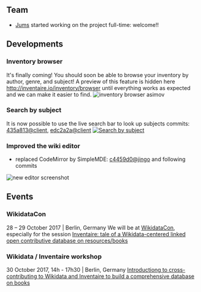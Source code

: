 <!-- LANG:EN, title="October 2017"-->
## Team
* [Jums](http://www.dev4dev.eu/) started working on the project full-time: welcome!!


## Developments 
### Inventory browser
It's finally coming! You should soon be able to browse your inventory by author, genre, and subject!
A preview of this feature is hidden here http://inventaire.io/inventory/browser until everything works as expected and we can make it easier to find.
![inventory browser asimov](https://user-images.githubusercontent.com/1596934/32095401-56382a72-bb03-11e7-9907-4d211f9cb59e.png)

### Search by subject
It is now possible to use the live search bar to look up subjects
commits: [435a813@client](https://github.com/inventaire/inventaire-client/commit/435a813), [edc2a2a@client](https://github.com/inventaire/inventaire-client/commit/edc2a2a)
[![Search by subject](https://user-images.githubusercontent.com/1596934/31637038-301ed040-b2cd-11e7-9773-83a38a2c072d.png)](http://localhost:3006/search?q=gravitational%20waves)

### Improved the wiki editor
- replaced CodeMirror by SimpleMDE: [c4459d0@jingo](https://github.com/inventaire/jingo/commit/c4459d0) and following commits

![new editor screenshot](https://pbs.twimg.com/media/DLcfbHcXcAEzYF_.jpg:large)

## Events
### WikidataCon
28 – 29 October 2017 | Berlin, Germany
We will be at [WikidataCon](https://www.wikidata.org/wiki/Wikidata:WikidataCon_2017), especially for the session [Inventaire: tale of a Wikidata-centered linked open contributive database on resources/books](https://www.wikidata.org/wiki/Wikidata:WikidataCon_2017/Submissions/Inventaire:_tale_of_a_Wikidata-centered_linked_open_contributive_database_on_resources/books)

### Wikidata / Inventaire workshop
30 October 2017, 14h - 17h30 | Berlin, Germany
[Introductiong to cross-contributing to Wikidata and Inventaire to build a comprehensive database on books](https://www.wikidata.org/wiki/Wikidata:WikidataCon_2017/Submissions/Introductiong_to_cross-contributing_to_Wikidata_and_Inventaire_to_build_a_comprehensive_database_on_books)